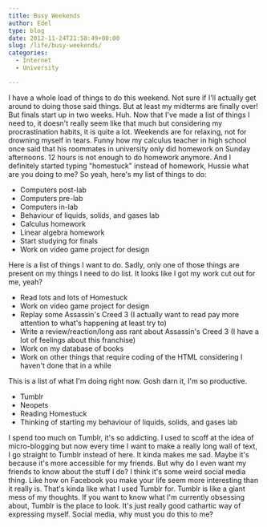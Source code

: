 ```yaml
---
title: Busy Weekends
author: Edel
type: blog
date: 2012-11-24T21:58:49+00:00
slug: /life/busy-weekends/
categories:
  - Internet
  - University

---
```

I have a whole load of things to do this weekend. Not sure if I'll actually get around to doing those said things. But at least my midterms are finally over! But finals start up in two weeks. Huh. Now that I've made a list of things I need to, it doesn't really seem like that much but considering my procrastination habits, it is quite a lot. Weekends are for relaxing, not for drowning myself in tears. Funny how my calculus teacher in high school once said that his roommates in university only did homework on Sunday afternoons. 12 hours is not enough to do homework anymore. And I definitely started typing "homestuck" instead of homework, Hussie what are you doing to me? So yeah, here's my list of things to do:

  * Computers post-lab
  * Computers pre-lab
  * Computers in-lab
  * Behaviour of liquids, solids, and gases lab
  * Calculus homework
  * Linear algebra homework
  * Start studying for finals
  * Work on video game project for design

Here is a list of things I want to do. Sadly, only one of those things are present on my things I need to do list. It looks like I got my work cut out for me, yeah?

  * Read lots and lots of Homestuck
  * Work on video game project for design
  * Replay some Assassin's Creed 3 (I actually want to read pay more attention to what's happening at least try to)
  * Write a review/reaction/long ass rant about Assassin's Creed 3 (I have a lot of feelings about this franchise)
  * Work on my database of books
  * Work on other things that require coding of the HTML considering I haven't done that in a while

This is a list of what I'm doing right now. Gosh darn it, I'm so productive.

  * Tumblr
  * Neopets
  * Reading Homestuck
  * Thinking of starting my behaviour of liquids, solids, and gases lab

I spend too much on Tumblr, it's so addicting. I used to scoff at the idea of micro-blogging but now every time I want to make a really long wall of text, I go straight to Tumblr instead of here. It kinda makes me sad. Maybe it's because it's more accessible for my friends. But why do I even want my friends to know about the stuff I do? I think it's some weird social media thing. Like how on Facebook you make your life seem more interesting than it really is. That's kinda like what I used Tumblr for. Tumblr is like a giant mess of my thoughts. If you want to know what I'm currently obsessing about, Tumblr is the place to look. It's just really good cathartic way of expressing myself. Social media, why must you do this to me?



